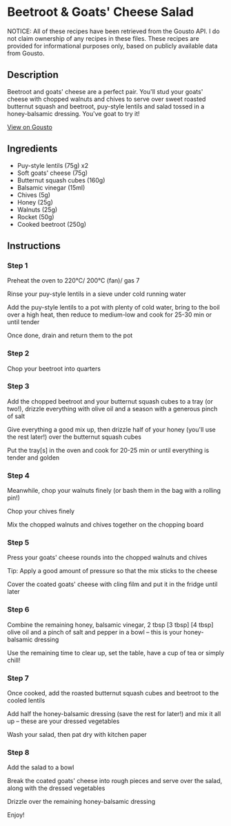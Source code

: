 # Beetroot & Goats' Cheese Salad

NOTICE: All of these recipes have been retrieved from the Gousto API. I do not claim ownership of any recipes in these files. These recipes are provided for informational purposes only, based on publicly available data from Gousto.

## Description

Beetroot and goats' cheese are a perfect pair. You'll stud your goats' cheese with chopped walnuts and chives to serve over sweet roasted butternut squash and beetroot, puy-style lentils and salad tossed in a honey-balsamic dressing. You've goat to try it! 

[View on Gousto](https://www.gousto.co.uk/recipes/cookbook/beetroot-goats-cheese-salad)

## Ingredients

- Puy-style lentils (75g) x2
- Soft goats' cheese (75g)
- Butternut squash cubes (160g)
- Balsamic vinegar (15ml)
- Chives (5g)
- Honey (25g)
- Walnuts (25g)
- Rocket (50g)
- Cooked beetroot (250g)

## Instructions


### Step 1

Preheat the oven to 220°C/ 200°C (fan)/ gas 7

Rinse your puy-style lentils in a sieve under cold running water

Add the puy-style lentils to a pot with plenty of cold water, bring to the boil over a high heat, then reduce to medium-low and cook for 25-30 min or until tender

Once done, drain and return them to the pot


### Step 2

Chop your beetroot into quarters


### Step 3

Add the chopped beetroot and your butternut squash cubes to a tray (or two!), drizzle everything with olive oil and a season with a generous pinch of salt

Give everything a good mix up, then drizzle half of your honey (you'll use the rest later!) over the butternut squash cubes

Put the tray[s] in the oven and cook for 20-25 min or until everything is tender and golden


### Step 4

Meanwhile, chop your walnuts finely (or bash them in the bag with a rolling pin!)

Chop your chives finely

Mix the chopped walnuts and chives together on the chopping board


### Step 5

Press your goats' cheese rounds into the chopped walnuts and chives

Tip: Apply a good amount of pressure so that the mix sticks to the cheese

Cover the coated goats' cheese with cling film and put it in the fridge until later


### Step 6

Combine the remaining honey, balsamic vinegar, 2 tbsp <span class="text-purple">[3 tbsp]</span> <span class="text-danger">[4 tbsp]</span> olive oil and a pinch of salt and pepper in a bowl – this is your honey-balsamic dressing

Use the remaining time to clear up, set the table, have a cup of tea or simply chill!


### Step 7

Once cooked, add the roasted butternut squash cubes and beetroot to the cooled lentils

Add half the honey-balsamic dressing (save the rest for later!) and mix it all up – these are your dressed vegetables

Wash your salad, then pat dry with kitchen paper

### Step 8

Add the salad to a bowl

Break the coated goats' cheese into rough pieces and serve over the salad, along with the dressed vegetables

Drizzle over the remaining honey-balsamic dressing

Enjoy!

